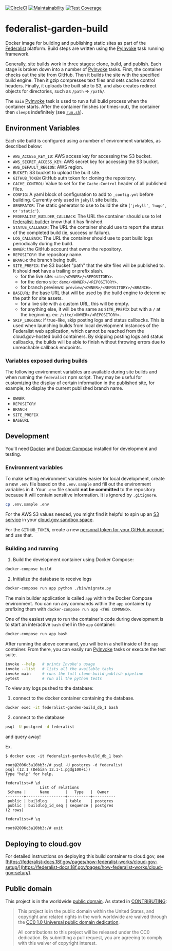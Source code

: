 [![CircleCI](https://circleci.com/gh/18F/federalist-garden-build.svg?style=svg)](https://circleci.com/gh/18F/federalist-garden-build)
[![Maintainability](https://api.codeclimate.com/v1/badges/b7ddc95a6745610b685b/maintainability)](https://codeclimate.com/github/18F/federalist-garden-build/maintainability)
[![Test Coverage](https://api.codeclimate.com/v1/badges/b7ddc95a6745610b685b/test_coverage)](https://codeclimate.com/github/18F/federalist-garden-build/test_coverage)

# federalist-garden-build

Docker image for building and publishing static sites as part of the [Federalist][] platform. Build steps are written using the [PyInvoke][] task running framework.

Generally, site builds work in three stages: clone, build, and publish. Each stage is broken down into a number of [PyInvoke][] tasks. First, the container checks out the site from GitHub. Then it builds the site with the specified build engine. Then it gzip compresses text files and sets cache control headers. Finally, it uploads the built site to S3, and also creates redirect objects for directories, such as `/path` => `/path/`.

The `main` [PyInvoke][] task is used to run a full build process when the container starts. After the container finishes (or times-out), the container then `sleep`s indefinitely (see [`run.sh`](run.sh)).

## Environment Variables

Each site build is configured using a number of environment variables, as described below:

* `AWS_ACCESS_KEY_ID`: AWS access key for accessing the S3 bucket.
* `AWS_SECRET_ACCESS_KEY`: AWS secret key for accessing the S3 bucket.
* `AWS_DEFAULT_REGION`: AWS region.
* `BUCKET`: S3 bucket to upload the built site.
* `GITHUB_TOKEN` GitHub auth token for cloning the repository.
* `CACHE_CONTROL`: Value to set for the `Cache-Control` header of all published files.
* `CONFIG`: A yaml block of configuration to add to `_config.yml` before building. Currently only used in `jekyll` site builds.
* `GENERATOR`: The static generator to use to build the site (`'jekyll'`, `'hugo'`, or `'static'`).
* `FEDERALIST_BUILDER_CALLBACK`: The URL the container should use to let [federalist-builder][] know that it has finished.
* `STATUS_CALLBACK`: The URL the container should use to report the status of the completed build (ie, success or failure).
* `LOG_CALLBACK`: The URL the container should use to post build logs periodically during the build.
* `OWNER`: the GitHub account that owns the repository.
* `REPOSITORY`: the repository name.
* `BRANCH`: the branch being built.
* `SITE_PREFIX`: the S3 bucket "path" that the site files will be published to. It should **not** have a trailing or prefix slash.
  * for the live site: `site/<OWNER>/<REPOSITORY>`.
  * for the demo site: `demo/<OWNER>/<REPOSITORY>`.
  * for branch previews: `preview/<OWNER>/<REPOSITORY>/<BRANCH>`.
* `BASEURL`: the base URL that will be used by the build engine to determine the path for site assets.
  * for a live site with a custom URL, this will be empty.
  * for anything else, it will be the same as `SITE_PREFIX` but
    with a `/` at the beginning. ex: `/site/<OWNER>/<REPOSITORY>`.
* `SKIP_LOGGING`: if true-like, skip posting logs and status callbacks. This is used when launching builds from local development instances of the Federalist web application, which cannot be reached from the cloud.gov-hosted build containers. By skipping posting logs and status callbacks, the builds will be able to finish without throwing errors due to unreachable callback endpoints.

### Variables exposed during builds

The following environment variables are available during site builds and when running the `federalist` npm script. They may be useful for customizing the display of certain information in the published site, for example, to display the current published branch name.

* `OWNER`
* `REPOSITORY`
* `BRANCH`
* `SITE_PREFIX`
* `BASEURL`

## Development

You'll need [Docker][] and [Docker Compose][] installed for development and testing.

### Environment variables

To make setting environment variables easier for local development,
create a new `.env` file based on the `.env.sample` and fill out the environment variables in it. Your `.env` file should **not be committed** to the repository
because it will contain sensitive information. It is ignored by `.gitignore`.

```sh
cp .env.sample .env
```

For the AWS S3 values needed, you might find it helpful to
spin up an [S3 service](https://cloud.gov/docs/services/s3/) in your [cloud.gov sandbox space](https://cloud.gov/overview/pricing/free-limited-sandbox/).

For the `GITHUB_TOKEN`, create a new [personal token for your GitHub account](https://help.github.com/articles/creating-a-personal-access-token-for-the-command-line/) and use that.

### Building and running

1. Build the development container using Docker Compose:

```sh
docker-compose build
```

2. Initialize the database to receive logs
```sh
docker-compose run app python ./bin/migrate.py
```

The main builder application is called `app` within the Docker Compose environment.
You can run any commands within the `app` container by prefixing them with `docker-compose run app <THE COMMAND>`.

One of the easiest ways to run the container's code during development is to start
an interactive `bash` shell in the `app` container:

```sh
docker-compose run app bash
```

After running the above command, you will be in a shell inside of the `app` container. From there, you can easily run [PyInvoke][] tasks or execute the test suite.

```sh
invoke --help   # prints Invoke's usage
invoke --list   # lists all the available tasks
invoke main     # runs the full clone-build-publish pipeline
pytest          # run all the python tests
```

To view any logs pushed to the database:

1. connect to the docker container containing the database.
```sh
docker exec -it federalist-garden-build_db_1 bash
```

2. connect to the database
```sh
psql -U postgred -d federalist
```

and query away!

Ex.
```
$ docker exec -it federalist-garden-build_db_1 bash

root@2006c3a10bb3:/# psql -U postgres -d federalist
psql (12.1 (Debian 12.1-1.pgdg100+1))
Type "help" for help.

federalist=# \d
               List of relations
 Schema |      Name       |   Type   |  Owner
--------+-----------------+----------+----------
 public | buildlog        | table    | postgres
 public | buildlog_id_seq | sequence | postgres
(2 rows)

federalist=# \q

root@2006c3a10bb3:/# exit
```

## Deploying to cloud.gov

For detailed instructions on deploying this build container to cloud.gov, see [https://federalist-docs.18f.gov/pages/how-federalist-works/cloud-gov-setup/](https://federalist-docs.18f.gov/pages/how-federalist-works/cloud-gov-setup/).

## Public domain

This project is in the worldwide [public domain](LICENSE.md). As stated in [CONTRIBUTING](CONTRIBUTING.md):

> This project is in the public domain within the United States, and copyright and related rights in the work worldwide are waived through the [CC0 1.0 Universal public domain dedication](https://creativecommons.org/publicdomain/zero/1.0/).
>
> All contributions to this project will be released under the CC0 dedication. By submitting a pull request, you are agreeing to comply with this waiver of copyright interest.

[PyInvoke]: http://www.pyinvoke.org/
[Federalist]: https://federalist.18f.gov
[Docker Compose]: https://docs.docker.com/compose/install/
[Docker]: https://docs.docker.com/engine/installation/
[federalist-builder]: https://github.com/18f/federalist-builder

